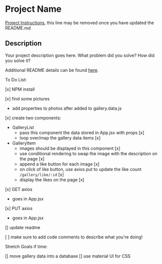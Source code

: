 # Project Name

[Project Instructions](./INSTRUCTIONS.md), this line may be removed once you have updated the README.md

## Description

Your project description goes here. What problem did you solve? How did you solve it?

Additional README details can be found [here](https://github.com/PrimeAcademy/readme-template/blob/master/README.md).

To Do List:

[x] NPM install

[x] find some pictures
- add properties to photos after added to gallery.data.js

[x] create two components:
- GalleryList
    - pass this component the data stored in App.jsx with props [x]
    - loop over/map the gallery data items [x]
- GalleryItem
    - images should be displayed in this component [x]
    - use conditional rendering to swap the image with the description on the page [x]
    - append a like button for each image [x]
    - on click of like button, use axios put to update the like count `/gallery/like/:id` [x]
    - display the likes on the page [x]

[x] GET axios
- goes in App.jsx


[x] PUT axios
- goes in App.jsx

[] update readme

[ ] make sure to add code comments to describe what you're doing!

Stretch Goals if time:

[] move gallery data into a database
[] use material UI for CSS 
